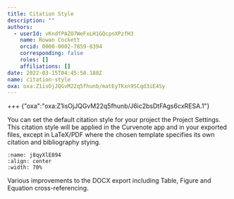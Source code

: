 ```yaml
---
title: Citation Style
description: ""
authors:
  - userId: vKndfPAZO7WeFxLH1GQcpnXPzfH3
    name: Rowan Cockett
    orcid: 0000-0002-7859-8394
    corresponding: false
    roles: []
    affiliations: []
date: 2022-03-15T04:45:58.188Z
name: citation-style
oxa: oxa:Z1isOjJQGvM22q5fhunb/matEyTKxn9SCqd3iE4Sy
---
```


+++ {"oxa":"oxa:Z1isOjJQGvM22q5fhunb/J6ic2bsDtFAgs6cxRESA.1"}

You can set the default citation style for your project the Project Settings. This citation style will be applied in the Curvenote app and in your exported files, except in LaTeX/PDF where the chosen template specifies its own citation and bibliography stying.

```{figure} images/9Kv3iYv0uCgaG0zl4WDZ-d2WK4ReuMh5UKKElCY9h-v1.png
:name: j8qyXlE894
:align: center
:width: 70%
```

Various improvements to the DOCX export including Table, Figure and Equation cross-referencing.


